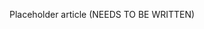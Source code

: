 <!--
title: "Creating Exclusions"
description: "Overview of how to create exclusions"
tags: "user create exclusions"
-->

Placeholder article (NEEDS TO BE WRITTEN)
